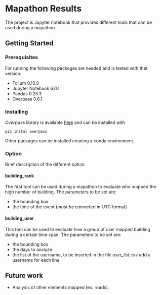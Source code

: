 # Mapathon Results
The project is Jupyter notebook that provides different tools that can be used during a mapathon.

## Getting Started

### Prerequisites

For running the following packages are needed and is tested with that version:

* Folium 0.10.0
* Jupyter Notebook 6.0.1
* Pandas 0.25.3
* Overpass 0.6.1

### Installing

*Overpass* library is available [here](https://github.com/mvexel/overpass-api-python-wrapper/releases) and can be installed with

```
pip instal overpass
```

Other packages can be installed creating a conda environment.

### Option

Brief description of the different option

#### building_rank
The first tool can be used during a mapathon to evaluate who mapped the high number of building. 
The parameters to be set are:
- the bounding box
- the time of the event (*must be* converted in UTC format)

#### building_user
This tool can be used to evaluate how a group of user mapped building during a certain time span.
The parameters to be set are:
- the bounding box
- the days to analyze
- the list of the username, to be inserted in the file *user_list.csv* add a  username for each line

## Future work
- Analysis of other elements mapped (ex. roads).
